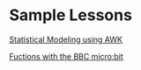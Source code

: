 # Sample Lessons
[Statistical Modeling using AWK](https://github.com/hunter-teacher-cert/reg_assignments-SAYbaw/tree/main/FinalProjectSabaughSpring22)

[Fuctions with the BBC micro:bit](pages/FunctionsUnit.md)
